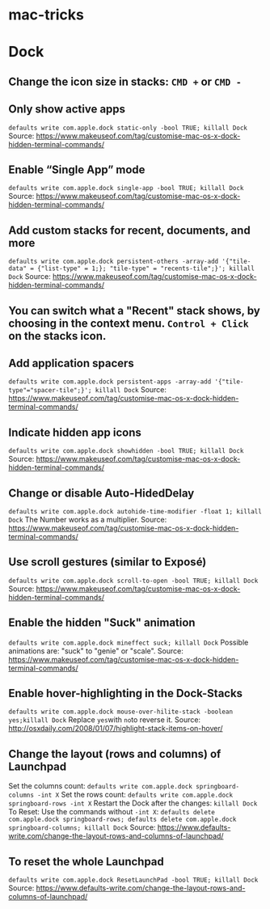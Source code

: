 # mac-tricks





# Dock

## Change the icon size in stacks: `CMD +` or `CMD -`

## Only show active apps
`defaults write com.apple.dock static-only -bool TRUE; killall Dock`
Source: https://www.makeuseof.com/tag/customise-mac-os-x-dock-hidden-terminal-commands/

## Enable “Single App” mode
`defaults write com.apple.dock single-app -bool TRUE; killall Dock`
Source: https://www.makeuseof.com/tag/customise-mac-os-x-dock-hidden-terminal-commands/

## Add custom stacks for recent, documents, and more
`defaults write com.apple.dock persistent-others -array-add '{"tile-data" = {"list-type" = 1;}; "tile-type" = "recents-tile";}'; killall Dock`
Source: https://www.makeuseof.com/tag/customise-mac-os-x-dock-hidden-terminal-commands/

## You can switch what a "Recent" stack shows, by choosing in the context menu. `Control + Click` on the stacks icon.

## Add application spacers
`defaults write com.apple.dock persistent-apps -array-add '{"tile-type"="spacer-tile";}'; killall Dock`
Source: https://www.makeuseof.com/tag/customise-mac-os-x-dock-hidden-terminal-commands/

## Indicate hidden app icons
`defaults write com.apple.dock showhidden -bool TRUE; killall Dock`
Source: https://www.makeuseof.com/tag/customise-mac-os-x-dock-hidden-terminal-commands/

## Change or disable Auto-HidedDelay
`defaults write com.apple.dock autohide-time-modifier -float 1; killall Dock`
The Number works as a multiplier.
Source: https://www.makeuseof.com/tag/customise-mac-os-x-dock-hidden-terminal-commands/

## Use scroll gestures (similar to Exposé)
`defaults write com.apple.dock scroll-to-open -bool TRUE; killall Dock`
Source: https://www.makeuseof.com/tag/customise-mac-os-x-dock-hidden-terminal-commands/

## Enable the hidden "Suck" animation
`defaults write com.apple.dock mineffect suck; killall Dock`
Possible animations are: "suck" to "genie" or "scale".
Source: https://www.makeuseof.com/tag/customise-mac-os-x-dock-hidden-terminal-commands/

## Enable hover-highlighting in the Dock-Stacks
`defaults write com.apple.dock mouse-over-hilite-stack -boolean yes;killall Dock`
Replace `yes`with `no`to reverse it.
Source: http://osxdaily.com/2008/01/07/highlight-stack-items-on-hover/

## Change the layout (rows and columns) of Launchpad
Set the columns count: `defaults write com.apple.dock springboard-columns -int X`
Set the rows count: `defaults write com.apple.dock springboard-rows -int X`
Restart the Dock after the changes: `killall Dock`
To Reset: Use the commands without `-int X`:
`defaults delete com.apple.dock springboard-rows; defaults delete com.apple.dock springboard-columns; killall Dock`
Source: https://www.defaults-write.com/change-the-layout-rows-and-columns-of-launchpad/

## To reset the whole Launchpad
`defaults write com.apple.dock ResetLaunchPad -bool TRUE; killall Dock`
Source: https://www.defaults-write.com/change-the-layout-rows-and-columns-of-launchpad/
